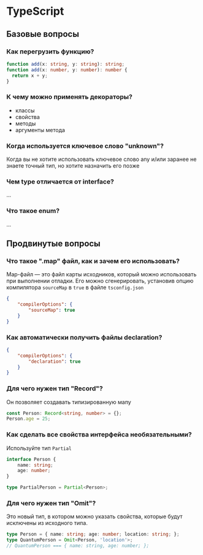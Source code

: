 # TypeScript

## Базовые вопросы

### Как перегрузить функцию?

```typescript
function add(x: string, y: string): string;
function add(x: number, y: number): number {
  return x + y;
}
```


### К чему можно применять декораторы?

- классы
- свойства
- методы
- аргументы метода


### Когда используется ключевое слово "unknown"?

Когда вы не хотите использовать ключевое слово any и/или заранее не знаете
точный тип, но хотите назначить его позже


### Чем type отличается от interface?

...


### Что такое enum?

...


## Продвинутые вопросы

### Что такое ".map" файл, как и зачем его использовать?

Map-файл — это файл карты исходников, который можно использовать при выполнении отладки.
Его можно сгенерировать, установив опцию компилятора `sourceMap` в `true` в файле
`tsconfig.json`

```json
{
    "compilerOptions": {
        "sourceMap": true
    }
}
```


### Как автоматически получить файлы declaration?

```json
{
    "compilerOptions": {
        "declaration": true
    }
}
```


### Для чего нужен тип "Record"?

Он позволяет создавать типизированную мапу

```typescript
const Person: Record<string, number> = {};
Person.age = 25;
```


### Как сделать все свойства интерфейса необязательными?

Используйте тип `Partial`

```typescript
interface Person {
    name: string;
    age: number;
}

type PartialPerson = Partial<Person>;
```


### Для чего нужен тип "Omit"?

Это новый тип, в котором можно указать свойства, которые будут исключены из исходного типа.

```typescript
type Person = { name: string; age: number; location: string; };
type QuantumPerson = Omit<Person, 'location'>;
// QuantumPerson === { name: string, age: number; };
```



